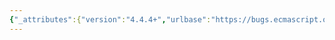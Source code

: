 ```yaml
---
{"_attributes":{"version":"4.4.4+","urlbase":"https://bugs.ecmascript.org/","maintainer":"dherman@mozilla.com"},"bug":{"bug_id":963,"creation_ts":"2012-11-13 11:51:00 -0800","short_desc":"15.7.2.1: \"is has a\"","delta_ts":"2013-07-11 17:28:06 -0700","product":"Draft for 6th Edition","component":"editorial issue","version":"Rev 11: October 26, 2012 Draft","rep_platform":"All","op_sys":"All","bug_status":"RESOLVED","resolution":"FIXED","priority":"Normal","bug_severity":"minor","everconfirmed":true,"reporter":{"uid":"jmdyck","name":"Michael Dyck"},"assigned_to":{"uid":"allen","name":"Allen Wirfs-Brock"},"long_desc":[{"commentid":2462,"comment_count":0,"who":{"uid":"jmdyck","name":"Michael Dyck"},"bug_when":"2012-11-13 11:51:59 -0800","thetext":"In 15.7.2.1 \"new Number ( [ value ] )\",\npara 2 says:\n    The newly constructed object is has a [[NativeBrand]] internal property\n    whose value is NumberWrapper.\n\nDelete the \"is\" before \"has\"."},{"commentid":2498,"comment_count":1,"who":{"uid":"allen","name":"Allen Wirfs-Brock"},"bug_when":"2012-11-21 16:49:07 -0800","thetext":"corrected in rev 12 editor's draft"}]}}
---
```

